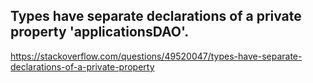 

## Types have separate declarations of a private property 'applicationsDAO'.

https://stackoverflow.com/questions/49520047/types-have-separate-declarations-of-a-private-property

